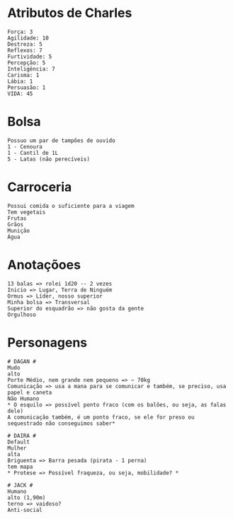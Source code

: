 # Atributos de Charles #
    Força: 3
    Agilidade: 10
    Destreza: 5
    Reflexos: 7
    Furtividade: 5
    Percepção: 5
    Inteligência: 7
    Carisma: 1
    Lábia: 1
    Persuasão: 1
    VIDA: 45

# Bolsa #
    Possuo um par de tampões de ouvido
    1 - Cenoura
    1 - Cantil de 1L
    5 - Latas (não perecíveis)

# Carroceria #
    Possui comida o suficiente para a viagem
    Tem vegetais
    Frutas
    Grãos
    Munição
    Água


# Anotaçõoes #
    13 balas => rolei 1d20 -- 2 vezes
    Inicio => Lugar, Terra de Ninguém
    Ormus => Líder, nosso superior
    Minha bolsa => Transversal
    Superior do esquadrão => não gosta da gente
    Orgulhoso

# Personagens #

    # DAGAN #
    Mudo
    alto
    Porte Médio, nem grande nem pequeno => ~ 70kg
    Comunicação => usa a mana para se comunicar e também, se preciso, usa papel e caneta
    Não Humano
    * O esquilo => possível ponto fraco (com os balões, ou seja, as falas dele) 
    A comunicação também, é um ponto fraco, se ele for preso ou sequestrado não conseguimos saber*

    # DAIRA #
    Default
    Mulher
    alta
    Briguenta => Barra pesada (pirata - 1 perna)
    tem mapa
    * Protese => Possível fraqueza, ou seja, mobilidade? *

    # JACK #
    Humano
    alto (1,90m)
    terno => vaidoso?
    Anti-social